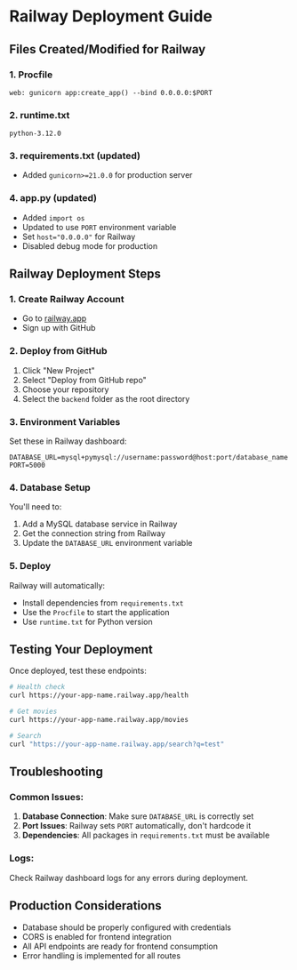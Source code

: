 # Railway Deployment Guide

## Files Created/Modified for Railway

### 1. Procfile

```
web: gunicorn app:create_app() --bind 0.0.0.0:$PORT
```

### 2. runtime.txt

```
python-3.12.0
```

### 3. requirements.txt (updated)

- Added `gunicorn>=21.0.0` for production server

### 4. app.py (updated)

- Added `import os`
- Updated to use `PORT` environment variable
- Set `host="0.0.0.0"` for Railway
- Disabled debug mode for production

## Railway Deployment Steps

### 1. Create Railway Account

- Go to [railway.app](https://railway.app)
- Sign up with GitHub

### 2. Deploy from GitHub

1. Click "New Project"
2. Select "Deploy from GitHub repo"
3. Choose your repository
4. Select the `backend` folder as the root directory

### 3. Environment Variables

Set these in Railway dashboard:

```
DATABASE_URL=mysql+pymysql://username:password@host:port/database_name
PORT=5000
```

### 4. Database Setup

You'll need to:

1. Add a MySQL database service in Railway
2. Get the connection string from Railway
3. Update the `DATABASE_URL` environment variable

### 5. Deploy

Railway will automatically:

- Install dependencies from `requirements.txt`
- Use the `Procfile` to start the application
- Use `runtime.txt` for Python version

## Testing Your Deployment

Once deployed, test these endpoints:

```bash
# Health check
curl https://your-app-name.railway.app/health

# Get movies
curl https://your-app-name.railway.app/movies

# Search
curl "https://your-app-name.railway.app/search?q=test"
```

## Troubleshooting

### Common Issues:

1. **Database Connection**: Make sure `DATABASE_URL` is correctly set
2. **Port Issues**: Railway sets `PORT` automatically, don't hardcode it
3. **Dependencies**: All packages in `requirements.txt` must be available

### Logs:

Check Railway dashboard logs for any errors during deployment.

## Production Considerations

- Database should be properly configured with credentials
- CORS is enabled for frontend integration
- All API endpoints are ready for frontend consumption
- Error handling is implemented for all routes
